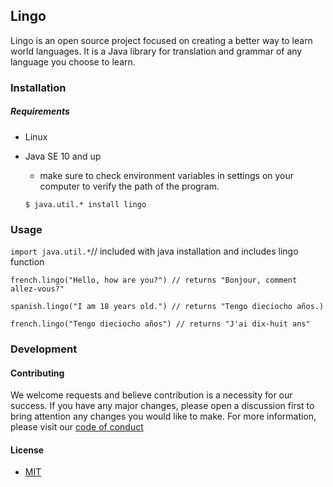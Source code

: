 ## **Lingo**

Lingo is an open source project focused on creating a better way to learn world languages. It is a Java library for translation and grammar of any language you choose to learn. 

### **Installation**

##### **Requirements**

* Linux

* Java SE 10 and up 

  * make sure to check environment variables in settings on your computer to verify the path of the program.

  `$ java.util.* install lingo`

### **Usage**

`import java.util.*`// included with java installation and includes lingo function

`french.lingo("Hello, how are you?") // returns "Bonjour, comment allez-vous?" `

`spanish.lingo("I am 18 years old.") // returns "Tengo dieciocho años.) ` 

`french.lingo("Tengo dieciocho años") // returns "J'ai dix-huit ans"`

### **Development**

#### **Contributing**

We welcome requests and believe contribution is a necessity for our success. If you have any major changes, please open a discussion first to bring attention any changes you would like to make. For more information, please visit our [code of conduct](code_of_conduct.md)

#### **License**

* [MIT](License.md)


